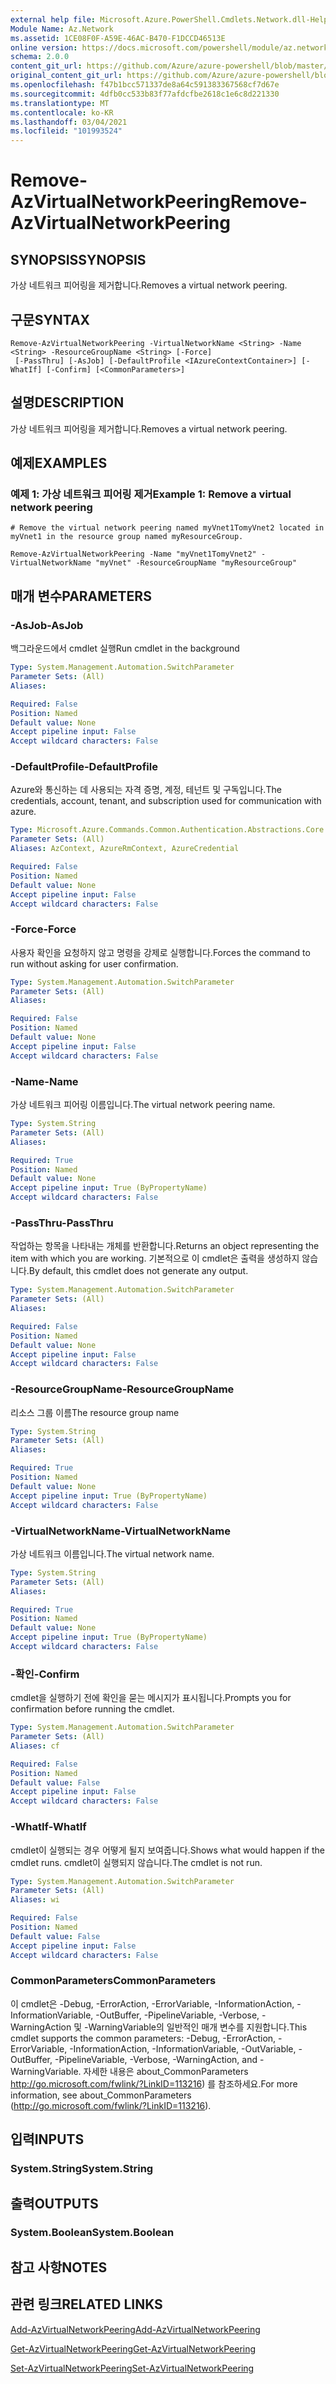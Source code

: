 ```yaml
---
external help file: Microsoft.Azure.PowerShell.Cmdlets.Network.dll-Help.xml
Module Name: Az.Network
ms.assetid: 1CE08F0F-A59E-46AC-B470-F1DCCD46513E
online version: https://docs.microsoft.com/powershell/module/az.network/remove-azvirtualnetworkpeering
schema: 2.0.0
content_git_url: https://github.com/Azure/azure-powershell/blob/master/src/Network/Network/help/Remove-AzVirtualNetworkPeering.md
original_content_git_url: https://github.com/Azure/azure-powershell/blob/master/src/Network/Network/help/Remove-AzVirtualNetworkPeering.md
ms.openlocfilehash: f47b1bcc571337de8a64c591383367568cf7d67e
ms.sourcegitcommit: 4dfb0cc533b83f77afdcfbe2618c1e6c8d221330
ms.translationtype: MT
ms.contentlocale: ko-KR
ms.lasthandoff: 03/04/2021
ms.locfileid: "101993524"
---
```

# <span data-ttu-id="d90c0-101">Remove-AzVirtualNetworkPeering</span><span class="sxs-lookup"><span data-stu-id="d90c0-101">Remove-AzVirtualNetworkPeering</span></span>

## <span data-ttu-id="d90c0-102">SYNOPSIS</span><span class="sxs-lookup"><span data-stu-id="d90c0-102">SYNOPSIS</span></span>
<span data-ttu-id="d90c0-103">가상 네트워크 피어링을 제거합니다.</span><span class="sxs-lookup"><span data-stu-id="d90c0-103">Removes a virtual network peering.</span></span>

## <span data-ttu-id="d90c0-104">구문</span><span class="sxs-lookup"><span data-stu-id="d90c0-104">SYNTAX</span></span>

```
Remove-AzVirtualNetworkPeering -VirtualNetworkName <String> -Name <String> -ResourceGroupName <String> [-Force]
 [-PassThru] [-AsJob] [-DefaultProfile <IAzureContextContainer>] [-WhatIf] [-Confirm] [<CommonParameters>]
```

## <span data-ttu-id="d90c0-105">설명</span><span class="sxs-lookup"><span data-stu-id="d90c0-105">DESCRIPTION</span></span>
<span data-ttu-id="d90c0-106">가상 네트워크 피어링을 제거합니다.</span><span class="sxs-lookup"><span data-stu-id="d90c0-106">Removes a virtual network peering.</span></span>

## <span data-ttu-id="d90c0-107">예제</span><span class="sxs-lookup"><span data-stu-id="d90c0-107">EXAMPLES</span></span>

### <span data-ttu-id="d90c0-108">예제 1: 가상 네트워크 피어링 제거</span><span class="sxs-lookup"><span data-stu-id="d90c0-108">Example 1: Remove a virtual network peering</span></span>
```
# Remove the virtual network peering named myVnet1TomyVnet2 located in myVnet1 in the resource group named myResourceGroup.

Remove-AzVirtualNetworkPeering -Name "myVnet1TomyVnet2" -VirtualNetworkName "myVnet" -ResourceGroupName "myResourceGroup"
```

## <span data-ttu-id="d90c0-109">매개 변수</span><span class="sxs-lookup"><span data-stu-id="d90c0-109">PARAMETERS</span></span>

### <span data-ttu-id="d90c0-110">-AsJob</span><span class="sxs-lookup"><span data-stu-id="d90c0-110">-AsJob</span></span>
<span data-ttu-id="d90c0-111">백그라운드에서 cmdlet 실행</span><span class="sxs-lookup"><span data-stu-id="d90c0-111">Run cmdlet in the background</span></span>

```yaml
Type: System.Management.Automation.SwitchParameter
Parameter Sets: (All)
Aliases:

Required: False
Position: Named
Default value: None
Accept pipeline input: False
Accept wildcard characters: False
```

### <span data-ttu-id="d90c0-112">-DefaultProfile</span><span class="sxs-lookup"><span data-stu-id="d90c0-112">-DefaultProfile</span></span>
<span data-ttu-id="d90c0-113">Azure와 통신하는 데 사용되는 자격 증명, 계정, 테넌트 및 구독입니다.</span><span class="sxs-lookup"><span data-stu-id="d90c0-113">The credentials, account, tenant, and subscription used for communication with azure.</span></span>

```yaml
Type: Microsoft.Azure.Commands.Common.Authentication.Abstractions.Core.IAzureContextContainer
Parameter Sets: (All)
Aliases: AzContext, AzureRmContext, AzureCredential

Required: False
Position: Named
Default value: None
Accept pipeline input: False
Accept wildcard characters: False
```

### <span data-ttu-id="d90c0-114">-Force</span><span class="sxs-lookup"><span data-stu-id="d90c0-114">-Force</span></span>
<span data-ttu-id="d90c0-115">사용자 확인을 요청하지 않고 명령을 강제로 실행합니다.</span><span class="sxs-lookup"><span data-stu-id="d90c0-115">Forces the command to run without asking for user confirmation.</span></span>

```yaml
Type: System.Management.Automation.SwitchParameter
Parameter Sets: (All)
Aliases:

Required: False
Position: Named
Default value: None
Accept pipeline input: False
Accept wildcard characters: False
```

### <span data-ttu-id="d90c0-116">-Name</span><span class="sxs-lookup"><span data-stu-id="d90c0-116">-Name</span></span>
<span data-ttu-id="d90c0-117">가상 네트워크 피어링 이름입니다.</span><span class="sxs-lookup"><span data-stu-id="d90c0-117">The virtual network peering name.</span></span>

```yaml
Type: System.String
Parameter Sets: (All)
Aliases:

Required: True
Position: Named
Default value: None
Accept pipeline input: True (ByPropertyName)
Accept wildcard characters: False
```

### <span data-ttu-id="d90c0-118">-PassThru</span><span class="sxs-lookup"><span data-stu-id="d90c0-118">-PassThru</span></span>
<span data-ttu-id="d90c0-119">작업하는 항목을 나타내는 개체를 반환합니다.</span><span class="sxs-lookup"><span data-stu-id="d90c0-119">Returns an object representing the item with which you are working.</span></span>
<span data-ttu-id="d90c0-120">기본적으로 이 cmdlet은 출력을 생성하지 않습니다.</span><span class="sxs-lookup"><span data-stu-id="d90c0-120">By default, this cmdlet does not generate any output.</span></span>

```yaml
Type: System.Management.Automation.SwitchParameter
Parameter Sets: (All)
Aliases:

Required: False
Position: Named
Default value: None
Accept pipeline input: False
Accept wildcard characters: False
```

### <span data-ttu-id="d90c0-121">-ResourceGroupName</span><span class="sxs-lookup"><span data-stu-id="d90c0-121">-ResourceGroupName</span></span>
<span data-ttu-id="d90c0-122">리소스 그룹 이름</span><span class="sxs-lookup"><span data-stu-id="d90c0-122">The resource group name</span></span>

```yaml
Type: System.String
Parameter Sets: (All)
Aliases:

Required: True
Position: Named
Default value: None
Accept pipeline input: True (ByPropertyName)
Accept wildcard characters: False
```

### <span data-ttu-id="d90c0-123">-VirtualNetworkName</span><span class="sxs-lookup"><span data-stu-id="d90c0-123">-VirtualNetworkName</span></span>
<span data-ttu-id="d90c0-124">가상 네트워크 이름입니다.</span><span class="sxs-lookup"><span data-stu-id="d90c0-124">The virtual network name.</span></span>

```yaml
Type: System.String
Parameter Sets: (All)
Aliases:

Required: True
Position: Named
Default value: None
Accept pipeline input: True (ByPropertyName)
Accept wildcard characters: False
```

### <span data-ttu-id="d90c0-125">-확인</span><span class="sxs-lookup"><span data-stu-id="d90c0-125">-Confirm</span></span>
<span data-ttu-id="d90c0-126">cmdlet을 실행하기 전에 확인을 묻는 메시지가 표시됩니다.</span><span class="sxs-lookup"><span data-stu-id="d90c0-126">Prompts you for confirmation before running the cmdlet.</span></span>

```yaml
Type: System.Management.Automation.SwitchParameter
Parameter Sets: (All)
Aliases: cf

Required: False
Position: Named
Default value: False
Accept pipeline input: False
Accept wildcard characters: False
```

### <span data-ttu-id="d90c0-127">-WhatIf</span><span class="sxs-lookup"><span data-stu-id="d90c0-127">-WhatIf</span></span>
<span data-ttu-id="d90c0-128">cmdlet이 실행되는 경우 어떻게 될지 보여줍니다.</span><span class="sxs-lookup"><span data-stu-id="d90c0-128">Shows what would happen if the cmdlet runs.</span></span>
<span data-ttu-id="d90c0-129">cmdlet이 실행되지 않습니다.</span><span class="sxs-lookup"><span data-stu-id="d90c0-129">The cmdlet is not run.</span></span>

```yaml
Type: System.Management.Automation.SwitchParameter
Parameter Sets: (All)
Aliases: wi

Required: False
Position: Named
Default value: False
Accept pipeline input: False
Accept wildcard characters: False
```

### <span data-ttu-id="d90c0-130">CommonParameters</span><span class="sxs-lookup"><span data-stu-id="d90c0-130">CommonParameters</span></span>
<span data-ttu-id="d90c0-131">이 cmdlet은 -Debug, -ErrorAction, -ErrorVariable, -InformationAction, -InformationVariable, -OutBuffer, -PipelineVariable, -Verbose, -WarningAction 및 -WarningVariable의 일반적인 매개 변수를 지원합니다.</span><span class="sxs-lookup"><span data-stu-id="d90c0-131">This cmdlet supports the common parameters: -Debug, -ErrorAction, -ErrorVariable, -InformationAction, -InformationVariable, -OutVariable, -OutBuffer, -PipelineVariable, -Verbose, -WarningAction, and -WarningVariable.</span></span> <span data-ttu-id="d90c0-132">자세한 내용은 about_CommonParameters http://go.microsoft.com/fwlink/?LinkID=113216) 를 참조하세요.</span><span class="sxs-lookup"><span data-stu-id="d90c0-132">For more information, see about_CommonParameters (http://go.microsoft.com/fwlink/?LinkID=113216).</span></span>

## <span data-ttu-id="d90c0-133">입력</span><span class="sxs-lookup"><span data-stu-id="d90c0-133">INPUTS</span></span>

### <span data-ttu-id="d90c0-134">System.String</span><span class="sxs-lookup"><span data-stu-id="d90c0-134">System.String</span></span>

## <span data-ttu-id="d90c0-135">출력</span><span class="sxs-lookup"><span data-stu-id="d90c0-135">OUTPUTS</span></span>

### <span data-ttu-id="d90c0-136">System.Boolean</span><span class="sxs-lookup"><span data-stu-id="d90c0-136">System.Boolean</span></span>

## <span data-ttu-id="d90c0-137">참고 사항</span><span class="sxs-lookup"><span data-stu-id="d90c0-137">NOTES</span></span>

## <span data-ttu-id="d90c0-138">관련 링크</span><span class="sxs-lookup"><span data-stu-id="d90c0-138">RELATED LINKS</span></span>

[<span data-ttu-id="d90c0-139">Add-AzVirtualNetworkPeering</span><span class="sxs-lookup"><span data-stu-id="d90c0-139">Add-AzVirtualNetworkPeering</span></span>](./Add-AzVirtualNetworkPeering.md)

[<span data-ttu-id="d90c0-140">Get-AzVirtualNetworkPeering</span><span class="sxs-lookup"><span data-stu-id="d90c0-140">Get-AzVirtualNetworkPeering</span></span>](./Get-AzVirtualNetworkPeering.md)

[<span data-ttu-id="d90c0-141">Set-AzVirtualNetworkPeering</span><span class="sxs-lookup"><span data-stu-id="d90c0-141">Set-AzVirtualNetworkPeering</span></span>](./Set-AzVirtualNetworkPeering.md)
